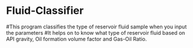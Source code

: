 # Fluid-Classifier
#This program classifies the type of reservoir fluid sample when you input the parameters
#It helps on to know what type of reservoir fluid based on API gravity, Oil formation volume factor and Gas-Oil Ratio.
